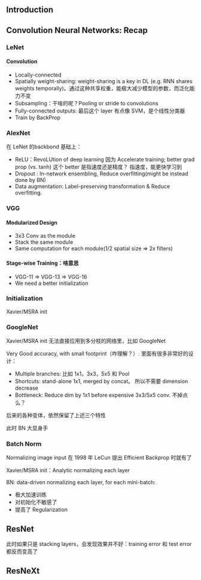 ## Introduction

## Convolution Neural Networks: Recap

### LeNet

#### Convolution
* Locally-connected
* Spatially weight-sharing: weight-sharing is a key in DL (e.g. RNN shares weights temporally)。通过这种共享权重，能极大减少模型的参数，而泛化能力不变
* Subsampling：干啥的呢？Pooling or stride to convolutions
* Fully-connected outputs: 最后这个 layer 有点像 SVM，是个线性分类器
* Train by BackProp

### AlexNet
在 LeNet 的backbond 基础上：

* ReLU：RevoLUtion of deep learning 因为 Accelerate training; better grad prop (vs. tanh) 这个 better 是指速度还是精度？ 指速度，能更快学习到
* Dropout : In-network ensembling, Reduce overfitting(might be instead done by BN)
* Data augmentation: Label-preserving transformation & Reduce overfitting.


### VGG
#### Modularized Design
* 3x3 Conv as the module
* Stack the same module
* Same computation for each module(1/2 spatial size => 2x filters)

#### Stage-wise Training：啥意思
* VGG-11 => VGG-13 => VGG-16
* We need a better initialization
### Initialization
Xavier/MSRA init

### GoogleNet
Xavier/MSRA init 无法直接应用到多分枝的网络里，比如 GoogleNet

Very Good accuracy, with small footprint（咋理解？）. 里面有很多非常好的设计：

* Multiple branches: 比如 1x1，3x3，5x5 和 Pool
* Shortcuts: stand-alone 1x1, merged by concat。 所以不需要 dimension decrease
* Bottleneck: Reduce dim by 1x1 before expensive 3x3/5x5 conv. 不掉点么？
 
 后来的各种变体，依然保留了上述三个特性
 
此时 BN 大显身手

### Batch Norm

Normalizing image input 在 1998 年 LeCun 提出 Efficient Backprop 时就有了

Xavier/MSRA init：Analytic normalizing each layer

BN: data-driven normalizing each layer, for each mini-batch:

* 极大加速训练
* 对初始化不敏感了
* 提高了 Regularization



## ResNet
此时如果只是 stacking layers，会发现效果并不好：training error 和 test error 都反而变高了
## ResNeXt


